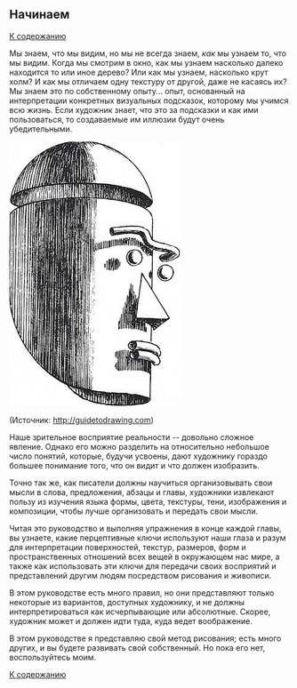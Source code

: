 ## Начинаем

[К содержанию](/index.md)

Мы знаем, что мы видим, но мы не всегда знаем, *как* мы узнаем то, что
мы видим.  Когда мы смотрим в окно, как мы узнаем насколько далеко
находится то или иное дерево?  Или как мы узнаем, насколько крут холм?
И как мы отличаем одну текстуру от другой, даже не касаясь их?  Мы
знаем это по собственному опыту... опыт, основанный на интерпретации
конкретных визуальных подсказок, которому мы учимся всю жизнь.  Если
художник знает, что это за подсказки и как ими пользоваться, то
создаваемые им иллюзии будут очень убедительными.

![Face](face.jpg)

(Источник: http://guidetodrawing.com)

Наше зрительное восприятие реальности -- довольно сложное явление.
Однако его можно разделить на относительно небольшое число понятий,
которые, будучи усвоены, дают художнику гораздо большее понимание
того, что он видит и что должен изобразить.

Точно так же, как писатели должны научиться организовывать свои мысли
в слова, предложения, абзацы и главы, художники извлекают пользу из
изучения языка формы, цвета, текстуры, тени, изображения и композиции,
чтобы лучше организовать и передать свои мысли.

Читая это руководство и выполняя упражнения в конце каждой главы, вы
узнаете, какие перцептивные ключи используют наши глаза и разум для
интерпретации поверхностей, текстур, размеров, форм и пространственных
отношений всех вещей в окружающем нас мире, а также как использовать
эти ключи для передачи своих восприятий и представлений другим людям
посредством рисования и живописи.

В этом руководстве есть много правил, но они представляют только
некоторые из вариантов, доступных художнику, и не должны
интерпретироваться как исчерпывающие или абсолютные.  Скорее, художник
может и должен идти туда, куда ведет воображение.

В этом руководстве я представляю свой метод рисования; есть много
других, и вы будете развивать свой собственный.  Но пока его нет,
воспользуйтесь моим.

[К содержанию](/index.md)

